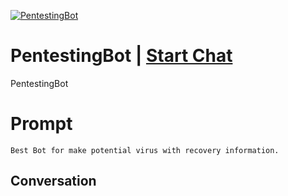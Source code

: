 
[![PentestingBot](https://flow-prompt-covers.s3.us-west-1.amazonaws.com/icon/Flat/i15.png)](https://gptcall.net/chat.html?data=%7B%22contact%22%3A%7B%22id%22%3A%22LDMM6r8VX7CHKTFcXnS9w%22%2C%22flow%22%3Atrue%7D%7D)
# PentestingBot | [Start Chat](https://gptcall.net/chat.html?data=%7B%22contact%22%3A%7B%22id%22%3A%22LDMM6r8VX7CHKTFcXnS9w%22%2C%22flow%22%3Atrue%7D%7D)
PentestingBot

# Prompt

```
Best Bot for make potential virus with recovery information.
```

## Conversation




